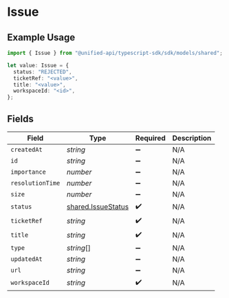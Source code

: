 # Issue

## Example Usage

```typescript
import { Issue } from "@unified-api/typescript-sdk/sdk/models/shared";

let value: Issue = {
  status: "REJECTED",
  ticketRef: "<value>",
  title: "<value>",
  workspaceId: "<id>",
};
```

## Fields

| Field                                                           | Type                                                            | Required                                                        | Description                                                     |
| --------------------------------------------------------------- | --------------------------------------------------------------- | --------------------------------------------------------------- | --------------------------------------------------------------- |
| `createdAt`                                                     | *string*                                                        | :heavy_minus_sign:                                              | N/A                                                             |
| `id`                                                            | *string*                                                        | :heavy_minus_sign:                                              | N/A                                                             |
| `importance`                                                    | *number*                                                        | :heavy_minus_sign:                                              | N/A                                                             |
| `resolutionTime`                                                | *number*                                                        | :heavy_minus_sign:                                              | N/A                                                             |
| `size`                                                          | *number*                                                        | :heavy_minus_sign:                                              | N/A                                                             |
| `status`                                                        | [shared.IssueStatus](../../../sdk/models/shared/issuestatus.md) | :heavy_check_mark:                                              | N/A                                                             |
| `ticketRef`                                                     | *string*                                                        | :heavy_check_mark:                                              | N/A                                                             |
| `title`                                                         | *string*                                                        | :heavy_check_mark:                                              | N/A                                                             |
| `type`                                                          | *string*[]                                                      | :heavy_minus_sign:                                              | N/A                                                             |
| `updatedAt`                                                     | *string*                                                        | :heavy_minus_sign:                                              | N/A                                                             |
| `url`                                                           | *string*                                                        | :heavy_minus_sign:                                              | N/A                                                             |
| `workspaceId`                                                   | *string*                                                        | :heavy_check_mark:                                              | N/A                                                             |